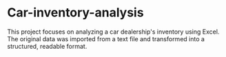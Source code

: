 # Car-inventory-analysis
This project focuses on analyzing a car dealership's inventory using Excel. The original data was imported from a text file and transformed into a structured, readable format.
